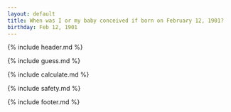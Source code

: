 ```yaml
---
layout: default
title: When was I or my baby conceived if born on February 12, 1901?
birthday: Feb 12, 1901
---
```


{% include header.md %}

{% include guess.md %}

{% include calculate.md %}

{% include safety.md %}

{% include footer.md %}




